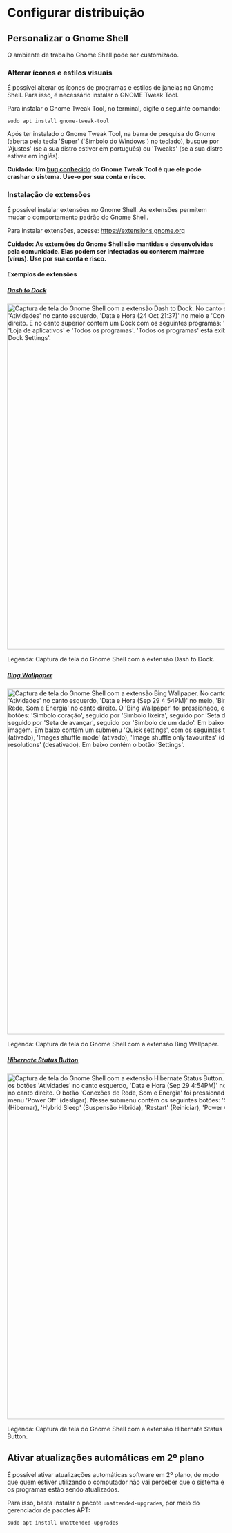 # Configurar distribuição

## Personalizar o Gnome Shell

O ambiente de trabalho Gnome Shell pode ser customizado.

### Alterar ícones e estilos visuais

É possível alterar os ícones de programas e estilos de janelas no Gnome Shell. Para isso, é necessário instalar o GNOME Tweak Tool.

Para instalar o Gnome Tweak Tool, no terminal, digite o seguinte comando:

```
sudo apt install gnome-tweak-tool
```

Após ter instalado o Gnome Tweak Tool, na barra de pesquisa do Gnome (aberta pela tecla 'Super' ('Símbolo do Windows') no teclado), busque por 'Ajustes' (se a sua distro estiver em português) ou 'Tweaks' (se a sua distro estiver em inglês).

**Cuidado: Um [bug conhecido](https://askubuntu.com/questions/1513701/gnome-tweak-tool-crashes-ubuntu-24-04lts-with-gnome-v46) do Gnome Tweak Tool é que ele pode crashar o sistema. Use-o por sua conta e risco.**

### Instalação de extensões

É possível instalar extensões no Gnome Shell. As extensões permitem mudar o comportamento padrão do Gnome Shell.

Para instalar extensões, acesse: https://extensions.gnome.org

**Cuidado: As extensões do Gnome Shell são mantidas e desenvolvidas pela comunidade. Elas podem ser infectadas ou conterem malware (vírus). Use por sua conta e risco.**

#### Exemplos de extensões

##### [Dash to Dock](https://extensions.gnome.org/extension/307/dash-to-dock/)

<img src="https://extensions.gnome.org/extension-data/screenshots/screenshot_307_90H8hVD.jpg" width="800px" alt="Captura de tela do Gnome Shell com a extensão Dash to Dock. No canto superior contém uma barra com os botões 'Atividades' no canto esquerdo, 'Data e Hora (24 Oct 21:37)' no meio e 'Conexões de Rede, Som e Energia' no canto direito. E no canto superior contém um Dock com os seguintes programas: 'Firefox', 'Calendário', 'Terminal', 'Arquivos', 'Loja de aplicativos' e 'Todos os programas'. 'Todos os programas' está exibindo um menu de contexto com 'Dash to Dock Settings'.">

Legenda: Captura de tela do Gnome Shell com a extensão Dash to Dock.

##### [Bing Wallpaper](https://extensions.gnome.org/extension/1262/bing-wallpaper-changer/)

<img src="https://extensions.gnome.org/extension-data/screenshots/screenshot_1262_0my2B7h.jpg" width="800px" alt="Captura de tela do Gnome Shell com a extensão Bing Wallpaper. No canto superior contém uma barra com os botões 'Atividades' no canto esquerdo, 'Data e Hora (Sep 29 4:54PM)' no meio, 'Bing Wallpaper' (separado), 'Conexões de Rede, Som e Energia' no canto direito. O 'Bing Wallpaper' foi pressionado, e está mostrando um menu com os seguinte botões: 'Simbolo coração', seguido por 'Simbolo lixeira', seguido por 'Seta de voltar', seguido por 'Seta de avançar', seguido por 'Seta de avançar', seguido por 'Símbolo de um dado'. Em baixo contém um botão com as informações da imagem. Em baixo contém um submenu 'Quick settings', com os seguintes toggle switches: 'Always show new images' (ativado), 'Images shuffle mode' (ativado), 'Image shuffle only favourites' (desativado), 'Image shuffle only UHD resolutions' (desativado). Em baixo contém o botão 'Settings'.">

Legenda: Captura de tela do Gnome Shell com a extensão Bing Wallpaper.

##### [Hibernate Status Button](https://extensions.gnome.org/extension/755/hibernate-status-button/)

<img src="https://extensions.gnome.org/extension-data/screenshots/screenshot_755_AJd7yZx.png" width="800px" alt="Captura de tela do Gnome Shell com a extensão Hibernate Status Button. No canto superior contém uma barra com os botões 'Atividades' no canto esquerdo, 'Data e Hora (Sep 29 4:54PM)' no meio, 'Conexões de Rede, Som e Energia' no canto direito. O botão 'Conexões de Rede, Som e Energia' foi pressionado, e está mostrando um menu com o sub-menu 'Power Off' (desligar). Nesse submenu contém os seguintes botões: 'Suspend' (Suspender), 'Hibernate' (Hibernar), 'Hybrid Sleep' (Suspensão Híbrida), 'Restart' (Reiniciar), 'Power Off' (Desligar) e 'Log Out' (Deslogar).">

Legenda: Captura de tela do Gnome Shell com a extensão Hibernate Status Button. 

## Ativar atualizações automáticas em 2º plano

É possível ativar atualizações automáticas software em 2º plano, de modo que quem estiver utilizando o computador não vai perceber que o sistema e os programas estão sendo atualizados.

Para isso, basta instalar o pacote ```unattended-upgrades```, por meio do gerenciador de pacotes APT:

```
sudo apt install unattended-upgrades
```